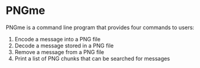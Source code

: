 # PNGme

PNGme is a command line program that provides four commands to users:

1. Encode a message into a PNG file
2. Decode a message stored in a PNG file
3. Remove a message from a PNG file
4. Print a list of PNG chunks that can be searched for messages
